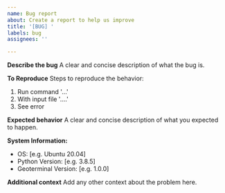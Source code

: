 ```yaml
---
name: Bug report
about: Create a report to help us improve
title: '[BUG] '
labels: bug
assignees: ''

---
```


**Describe the bug**
A clear and concise description of what the bug is.

**To Reproduce**
Steps to reproduce the behavior:
1. Run command '...'
2. With input file '....'
3. See error

**Expected behavior**
A clear and concise description of what you expected to happen.

**System Information:**
 - OS: [e.g. Ubuntu 20.04]
 - Python Version: [e.g. 3.8.5]
 - Geoterminal Version: [e.g. 1.0.0]

**Additional context**
Add any other context about the problem here.

